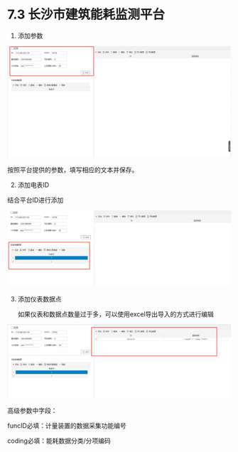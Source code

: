 # 7.3 长沙市建筑能耗监测平台

1. 添加参数

![shenzhen1](assets\changsha1.png)

按照平台提供的参数，填写相应的文本并保存。



2. 添加电表ID

结合平台ID进行添加

![shenzhen2](assets\changsha2.png)



3. 添加仪表数据点

   如果仪表和数据点数量过于多，可以使用excel导出导入的方式进行编辑

![shenzhen3](assets\changsha3.png)

高级参数中字段：

funcID必填：计量装置的数据采集功能编号

coding必填：能耗数据分类/分项编码